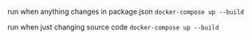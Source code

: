 
run when anything changes in package.json
`docker-compose up --build`

run when just changing source code
`docker-compose up --build`
